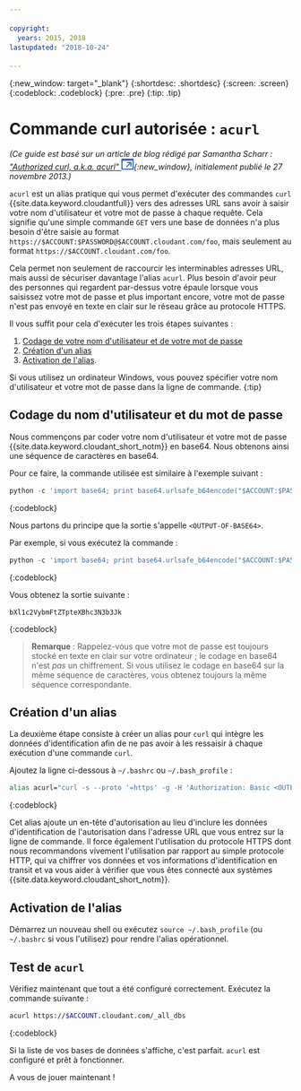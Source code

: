 ```yaml
---

copyright:
  years: 2015, 2018
lastupdated: "2018-10-24"

---
```


{:new_window: target="_blank"}
{:shortdesc: .shortdesc}
{:screen: .screen}
{:codeblock: .codeblock}
{:pre: .pre}
{:tip: .tip}

<!-- Acrolinx: 2017-05-10 -->

# Commande curl autorisée : `acurl`

_(Ce guide est basé sur un article de blog rédigé par Samantha Scharr : [
"Authorized curl, a.k.a. acurl" ![Icône de lien externe](../images/launch-glyph.svg "Icône de lien externe")](https://cloudant.com/blog/authorized-curl-a-k-a-acurl/){:new_window}, initialement publié le 27 novembre 2013.)_

`acurl` est un alias pratique qui vous permet d'exécuter des commandes `curl` {{site.data.keyword.cloudantfull}} vers des adresses URL sans avoir à saisir votre nom d'utilisateur et votre mot de passe à chaque requête.
Cela signifie qu'une simple commande `GET` vers une base de données n'a plus besoin d'être saisie au format `https://$ACCOUNT:$PASSWORD@$ACCOUNT.cloudant.com/foo`, mais seulement au format `https://$ACCOUNT.cloudant.com/foo`.

Cela permet non seulement de raccourcir les interminables adresses URL, mais aussi de sécuriser davantage l'alias `acurl`.
Plus besoin d'avoir peur des personnes qui regardent par-dessus votre épaule lorsque vous saisissez votre mot de passe et plus important encore, votre mot de passe n'est pas envoyé en texte en clair sur le réseau grâce au protocole HTTPS.

Il vous suffit pour cela d'exécuter les trois étapes suivantes :

1.	[Codage de votre nom d'utilisateur et de votre mot de passe](#encode-username-and-password)
2.	[Création d'un alias](#create-an-alias)
3.	[Activation de l'alias](#activate-the-alias).

Si vous utilisez un ordinateur Windows, vous pouvez spécifier votre nom d'utilisateur et votre mot de passe dans la ligne de commande.
{:tip}

## Codage du nom d'utilisateur et du mot de passe

Nous commençons par coder votre nom d'utilisateur et votre mot de passe {{site.data.keyword.cloudant_short_notm}} en base64.
Nous obtenons ainsi une séquence de caractères en base64.

Pour ce faire, la commande utilisée est similaire à l'exemple suivant :

```python
python -c 'import base64; print base64.urlsafe_b64encode("$ACCOUNT:$PASSWORD")'
```
{:codeblock}

Nous partons du principe que la sortie s'appelle `<OUTPUT-OF-BASE64>`.

Par exemple, si vous exécutez la commande :

```python
python -c 'import base64; print base64.urlsafe_b64encode("$ACCOUNT:$PASSWORD")'
```
{:codeblock}

Vous obtenez la sortie suivante :

```
bXl1c2VybmFtZTpteXBhc3N3b3Jk
```
{:codeblock}

>	**Remarque** : Rappelez-vous que votre mot de passe est toujours stocké en texte en clair sur votre ordinateur ; le codage en base64 n'est _pas_ un chiffrement.
	Si vous utilisez le codage en base64 sur la même séquence de caractères, vous obtenez toujours la même séquence correspondante.

## Création d'un alias

La deuxième étape consiste à créer un alias pour `curl` qui intègre les données d'identification afin de ne pas avoir à les ressaisir à chaque exécution d'une commande `curl`.

Ajoutez la ligne ci-dessous à `~/.bashrc` ou `~/.bash_profile` :

```sh
alias acurl="curl -s --proto '=https' -g -H 'Authorization: Basic <OUTPUT-OF-BASE64>'"
```
{:codeblock}

Cet alias ajoute un en-tête d'autorisation au lieu d'inclure les données d'identification de l'autorisation dans l'adresse URL que vous entrez sur la ligne de commande.
Il force également l'utilisation du protocole HTTPS dont nous recommandons vivement l'utilisation par rapport au simple protocole HTTP, qui va chiffrer vos données et vos informations d'identification en transit et va vous aider à vérifier que vous êtes connecté aux systèmes {{site.data.keyword.cloudant_short_notm}}.

## Activation de l'alias

Démarrez un nouveau shell ou exécutez `source ~/.bash_profile` (ou `~/.bashrc` si vous l'utilisez) pour rendre l'alias opérationnel.

## Test de `acurl`

Vérifiez maintenant que tout a été configuré correctement.
Exécutez la commande suivante :

```sh
acurl https://$ACCOUNT.cloudant.com/_all_dbs
```
{:codeblock}

Si la liste de vos bases de données s'affiche, c'est parfait.
`acurl` est configuré et prêt à fonctionner.

A vous de jouer maintenant !
